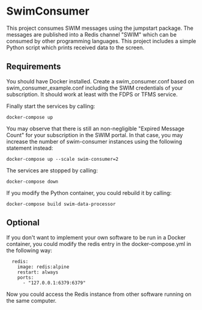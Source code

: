# SwimConsumer

This project consumes SWIM messages using the jumpstart package. The messages are published into a Redis channel "SWIM" which can be consumed by other programming languages. This project includes a simple Python script which prints received data to the screen.

## Requirements
You should have Docker installed. 
Create a swim_consumer.conf based on swim_consumer_example.conf including the SWIM credentials of your subscription. It should work at least with the FDPS or TFMS service.

Finally start the services by calling: 
```
docker-compose up
```

You may observe that there is still an non-negligible "Expired Message Count" for your subscription in the SWIM portal. In that case, you may increase the number of swim-consumer instances using the following statement instead:
```
docker-compose up --scale swim-consumer=2
```

The services are stopped by calling:
```
docker-compose down
```

If you modify the Python container, you could rebuild it by calling:
```
docker-compose build swim-data-processor
```

## Optional
If you don't want to implement your own software to be run in a Docker container, you could modify the redis entry in the docker-compose.yml in the following way:
```
  redis:
    image: redis:alpine
    restart: always
    ports:
      - "127.0.0.1:6379:6379"
```
Now you could access the Redis instance from other software running on the same computer.
